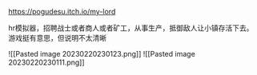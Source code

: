 https://pogudesu.itch.io/my-lord

hr模拟器，招聘战士或者商人或者矿工，从事生产，抵御敌人让小镇存活下去。
游戏挺有意思，但说明不太清晰


![[Pasted image 20230220230123.png]]
![[Pasted image 20230220230111.png]]